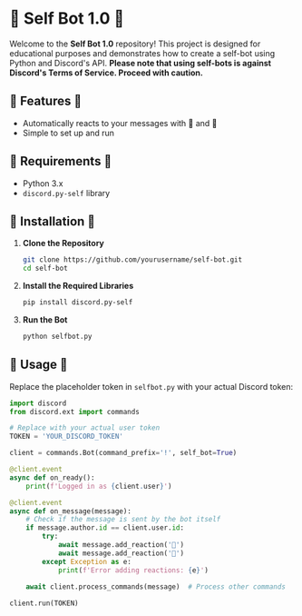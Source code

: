 # 🌈 **Self Bot 1.0** 🌈

Welcome to the **Self Bot 1.0** repository! This project is designed for educational purposes and demonstrates how to create a self-bot using Python and Discord's API. **Please note that using self-bots is against Discord's Terms of Service. Proceed with caution.**

## 🌟 **Features** 🌟

- Automatically reacts to your messages with 💚 and 🍍
- Simple to set up and run

## 🔧 **Requirements** 🔧

- Python 3.x
- `discord.py-self` library

## 📝 **Installation** 📝

1. **Clone the Repository**

    ```sh
    git clone https://github.com/yourusername/self-bot.git
    cd self-bot
    ```

2. **Install the Required Libraries**

    ```sh
    pip install discord.py-self
    ```

3. **Run the Bot**

    ```sh
    python selfbot.py
    ```

## 📄 **Usage** 📄

Replace the placeholder token in `selfbot.py` with your actual Discord token:

```python
import discord
from discord.ext import commands

# Replace with your actual user token
TOKEN = 'YOUR_DISCORD_TOKEN'

client = commands.Bot(command_prefix='!', self_bot=True)

@client.event
async def on_ready():
    print(f'Logged in as {client.user}')

@client.event
async def on_message(message):
    # Check if the message is sent by the bot itself
    if message.author.id == client.user.id:
        try:
            await message.add_reaction('💚')
            await message.add_reaction('🍍')
        except Exception as e:
            print(f'Error adding reactions: {e}')
    
    await client.process_commands(message)  # Process other commands

client.run(TOKEN)
